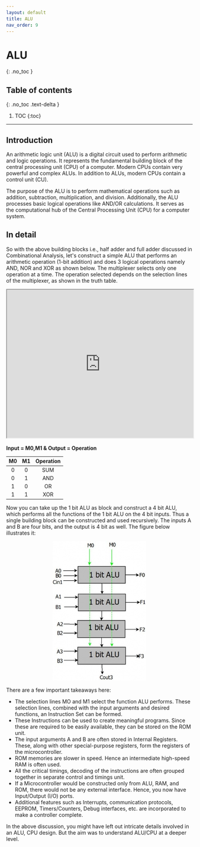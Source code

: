 ```yaml
---
layout: default
title: ALU
nav_order: 9
---
```


# ALU
{: .no_toc }


## Table of contents
{: .no_toc .text-delta }

1. TOC
{:toc}

---



## Introduction
An arithmetic logic unit (ALU) is a digital circuit used to perform arithmetic and logic operations. It represents the fundamental building block of the central processing unit (CPU) of a computer. Modern CPUs contain very powerful and complex ALUs. In addition to ALUs, modern CPUs contain a control unit (CU).

The purpose of the ALU is to perform mathematical operations such as addition, subtraction, multiplication, and division. Additionally, the ALU processes basic logical operations like AND/OR calculations. It serves as the computational hub of the Central Processing Unit (CPU) for a computer system.

## In detail
So with the above building blocks i.e., half adder and full adder discussed in Combinational Analysis, let's construct a simple ALU that performs an arithmetic operation (1-bit addition) and does 3 logical operations namely AND, NOR and XOR as shown below. The multiplexer selects only one operation at a time. The operation selected depends on the selection lines of the multiplexer, as shown in the truth table.

<iframe width="100%" height="400px" src="https://circuitverse.org/simulator/embed/42961" id="projectPreview" scrolling="no" webkitAllowFullScreen mozAllowFullScreen allowFullScreen> </iframe>

**Input = M0,M1 & 
Output = Operation**

|M0|M1|Operation|
|:-:|:-:|:-------:|
|0    |0    |SUM|
|0    |1    |AND|
|1    |0    |OR|
|1    |1    |XOR|


Now you can take up the 1 bit ALU as block and construct a 4 bit ALU, which performs all the functions of the 1 bit ALU on the 4 bit inputs. Thus a single building block can be constructed and used recursively. The inputs A and B are four bits, and the output is 4 bit as well. The figure below illustrates it:

<div style="text-align:center" ><img src="../assets/images/360px-4BITALU.jpg" /></div>

There are a few important takeaways here:
* The selection lines MO and M1 select the function ALU performs. These selection lines, combined with the input arguments and desired functions, an Instruction Set can be formed.
* These Instructions can be used to create meaningful programs. Since these are required to be easily available, they can be stored on the ROM unit.
* The input arguments A and B are often stored in Internal Registers. These, along with other special-purpose registers, form the registers of the microcontroller.
* ROM memories are slower in speed. Hence an intermediate high-speed RAM is often used.
* All the critical timings, decoding of the instructions are often grouped together in separate control and timings unit.
* If a Microcontroller would be constructed only from ALU, RAM, and ROM, there would not be any external interface. Hence, you now have Input/Output (I/O) ports.
* Additional features such as Interrupts, communication protocols, EEPROM, Timers/Counters, Debug interfaces, etc. are incorporated to make a controller complete.

In the above discussion, you might have left out intricate details involved in an ALU, CPU design. But the aim was to understand ALU/CPU at a deeper level.

<style>
img{
    max-width:50%;
}
</style>
